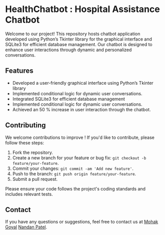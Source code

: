 # HealthChatbot : Hospital Assistance Chatbot
Welcome to our project! This repository hosts  chatbot application developed using Python’s Tkinter library for the graphical interface and SQLite3 for efficient database management. Our chatbot is designed to enhance user interactions through dynamic and personalized conversations.

## Features

- Developed a user-friendly graphical interface using Python’s Tkinter library
- Implemented conditional logic for dynamic user conversations.
- Integrated SQLite3 for efficient database management
- Implemented conditional logic for dynamic user conversations.
- Achieved an 50 % increase in user interaction through the chatbot.


## Contributing

We welcome contributions to improve ! If you'd like to contribute, please follow these steps:

1. Fork the repository.
2. Create a new branch for your feature or bug fix: `git checkout -b feature/your-feature`.
3. Commit your changes: `git commit -am 'Add new feature'`.
4. Push to the branch: `git push origin feature/your-feature`.
5. Submit a pull request.

Please ensure your code follows the project's coding standards and includes relevant tests.

## Contact

If you have any questions or suggestions, feel free to contact us at  [Mohak Goyal](manmps17@gmail.com) [Nandan Patel](bt21cse021@iiitn.ac.in).

